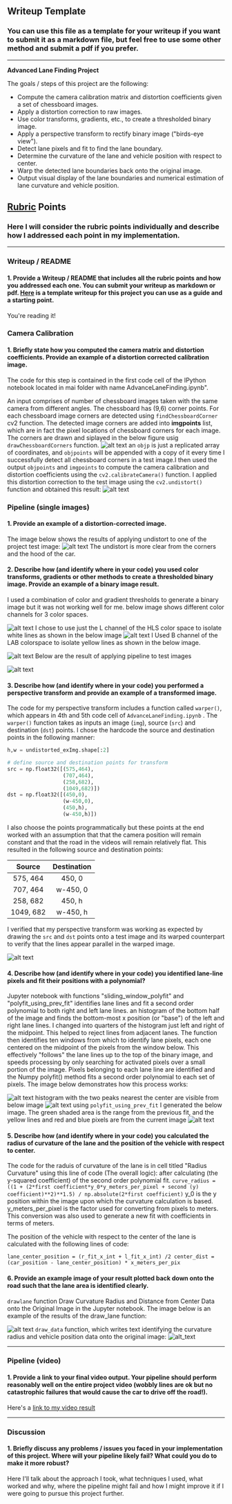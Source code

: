 ## Writeup Template

### You can use this file as a template for your writeup if you want to submit it as a markdown file, but feel free to use some other method and submit a pdf if you prefer.

---

**Advanced Lane Finding Project**

The goals / steps of this project are the following:

* Compute the camera calibration matrix and distortion coefficients given a set of chessboard images.
* Apply a distortion correction to raw images.
* Use color transforms, gradients, etc., to create a thresholded binary image.
* Apply a perspective transform to rectify binary image ("birds-eye view").
* Detect lane pixels and fit to find the lane boundary.
* Determine the curvature of the lane and vehicle position with respect to center.
* Warp the detected lane boundaries back onto the original image.
* Output visual display of the lane boundaries and numerical estimation of lane curvature and vehicle position.

[//]: # (Image References)

[image1]: ./output_images/ChessImagesForCalibration.png "Undistorted"
[image2]: ./output_images/UndistortedChessImage.png "Chess_Unidistort"
[image3]: ./output_images/ExampleUndistortedImg.png "Road Transformed"
[image4]: ./output_images/unwrapped.png "Perspective Transform"
[image5]: ./output_images/ThreeColorChanels.png "ColorSpaces"
[image6]: ./output_images/LChannel.png "LChanel"
[image7]: ./output_images/BChanel.png "BChanel"
[image8]: ./output_images/PipelineOnImages.png "PipeLine"
[image9]: ./output_images/polyfit.png "Polyfit"
[image10]: ./output_images/histogram.png "Polyfit"
[image11]: ./output_images/polyfit2.png "Polyfit"
[image12]: ./output_images/drawlane.png "drawlane"
[image13]: ./output_images/draw_data.png "draw_data"
[video10]: ./output_images/project_video_output.mp4 "Video"

## [Rubric](https://review.udacity.com/#!/rubrics/571/view) Points

### Here I will consider the rubric points individually and describe how I addressed each point in my implementation.  

---

### Writeup / README

#### 1. Provide a Writeup / README that includes all the rubric points and how you addressed each one.  You can submit your writeup as markdown or pdf.  [Here](https://github.com/udacity/CarND-Advanced-Lane-Lines/blob/master/writeup_template.md) is a template writeup for this project you can use as a guide and a starting point.  

You're reading it!

### Camera Calibration

#### 1. Briefly state how you computed the camera matrix and distortion coefficients. Provide an example of a distortion corrected calibration image.

The code for this step is contained in the first code cell of the IPython notebook located in mai folder with name AdvanceLaneFinding.ipynb".

An input comprises of number of chessboard images taken with the same camera from different angles. The chessboard has (9,6) corner points. For each chessboard image corners are detected using `findChessboardCorner` cv2 function. The detected image corners are added into **imgpoints** list, which are in fact the pixel locations of chessboard corners for each image. The corners are drawn and siplayed in the below figure usig `drawChessboardCorners` function.
![alt text][image1]
an `objp` is just a replicated array of coordinates, and `objpoints` will be appended with a copy of it every time I successfully detect all chessboard corners in a test image.I then used the output `objpoints` and `imgpoints` to compute the camera calibration and distortion coefficients using the `cv2.calibrateCamera()` function.  I applied this distortion correction to the test image using the `cv2.undistort()` function and obtained this result: 
![alt text][image2]

### Pipeline (single images)

#### 1. Provide an example of a distortion-corrected image.

The image below shows the results of applying undistort to one of the project test image:
![alt text][image3]
The undistort is more clear from the corners and the hood of the car.
#### 2. Describe how (and identify where in your code) you used color transforms, gradients or other methods to create a thresholded binary image.  Provide an example of a binary image result.

I used a combination of color and gradient thresholds to generate a binary image but it was not working well for me. below image shows different color channels for 3 color spaces.

![alt text][image5]
I chose to use just the L channel of the HLS color space to isolate white lines as shown in the below image
![alt text][image6]
I Used  B channel of the LAB colorspace to isolate yellow lines as shown in the below image.

![alt text][image7]
Below are the result of applying pipeline to test images 

![alt text][image8]

#### 3. Describe how (and identify where in your code) you performed a perspective transform and provide an example of a transformed image.

The code for my perspective transform includes a function called `warper()`, which appears in 4th and 5th code cell of `AdvanceLaneFinding.ipynb` .  The `warper()` function takes as inputs an image (`img`), source (`src`) and destination (`dst`) points.  I chose the hardcode the source and destination points in the following manner:

```python
h,w = undistorted_exImg.shape[:2]

# define source and destination points for transform
src = np.float32([(575,464),
                  (707,464), 
                  (258,682), 
                  (1049,682)])
dst = np.float32([(450,0),
                  (w-450,0),
                  (450,h),
                  (w-450,h)])
```

 I also choose the points programmatically but these points at the end worked with an assumption that that the camera position will remain constant and that the road in the videos will remain relatively flat.
 This resulted in the following source and destination points:

| Source        | Destination   | 
|:-------------:|:-------------:| 
| 575, 464      | 450, 0        | 
| 707, 464      | w-450, 0      |
| 258, 682     | 450, h      |
| 1049, 682      | w-450, h        |

I verified that my perspective transform was working as expected by drawing the `src` and `dst` points onto a test image and its warped counterpart to verify that the lines appear parallel in the warped image.

![alt text][image4]

#### 4. Describe how (and identify where in your code) you identified lane-line pixels and fit their positions with a polynomial?

Jupyter notebook with functions "sliding_window_polyfit" and "polyfit_using_prev_fit" identifies lane lines and fit a second order polynomial to both right and left lane lines. an histogram of the bottom half of the image and finds the bottom-most x position (or "base") of the left and right lane lines. I changed into quarters of the histogram just left and right of the midpoint. This helped to reject lines from adjacent lanes. The function then identifies ten windows from which to identify lane pixels, each one centered on the midpoint of the pixels from the window below. This effectively "follows" the lane lines up to the top of the binary image, and speeds processing by only searching for activated pixels over a small portion of the image. Pixels belonging to each lane line are identified and the Numpy polyfit() method fits a second order polynomial to each set of pixels. The image below demonstrates how this process works:

![alt text][image9]
histogram with the two peaks nearest the center are visible from below image
![alt text][image10]
 using `polyfit_using_prev_fit` I generated the below image. The green shaded area is the range from the previous fit, and the yellow lines and red and blue pixels are from the current image
![alt text][image11]

#### 5. Describe how (and identify where in your code) you calculated the radius of curvature of the lane and the position of the vehicle with respect to center.

The code for the raduis of curvature of the lane is in cell titled "Radius Curvature" using this line of code (The overall logic):
after calculating (the y-squared coefficient) of the second order polynomial fit.
`curve_radius = ((1 + (2*first coefficient*y_0*y_meters_per_pixel + second (y) coefficient)**2)**1.5) / np.absolute(2*first coefficient)`
y_0 is the y position within the image upon which the curvature calculation is based. y_meters_per_pixel is the factor used for converting from pixels to meters. This conversion was also used to generate a new fit with coefficients in terms of meters.

The position of the vehicle with respect to the center of the lane is calculated with the following lines of code:

`lane_center_position = (r_fit_x_int + l_fit_x_int) /2
center_dist = (car_position - lane_center_position) * x_meters_per_pix`

#### 6. Provide an example image of your result plotted back down onto the road such that the lane area is identified clearly.

`drawlane` function Draw Curvature Radius and Distance from Center Data onto the Original Image in the Jupyter notebook.  The image below is an example of the results of the draw_lane function:

![alt text][image12]
`draw_data` function, which writes text identifying the curvature radius and vehicle position data onto the original image:
![alt_text][image13]

---

### Pipeline (video)

#### 1. Provide a link to your final video output.  Your pipeline should perform reasonably well on the entire project video (wobbly lines are ok but no catastrophic failures that would cause the car to drive off the road!).

Here's a [link to my video result](./project_video.mp4)

---

### Discussion

#### 1. Briefly discuss any problems / issues you faced in your implementation of this project.  Where will your pipeline likely fail?  What could you do to make it more robust?

Here I'll talk about the approach I took, what techniques I used, what worked and why, where the pipeline might fail and how I might improve it if I were going to pursue this project further.  
